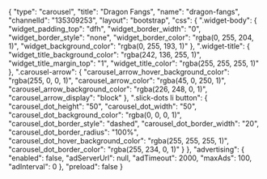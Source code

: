 {
    "type": "carousel",
    "title": "Dragon Fangs",
    "name": "dragon-fangs",
    "channelId": "135309253",
    "layout": "bootstrap",
    "css": {
        ".widget-body": {
            "widget_padding_top": "dfh",
            "widget_border_width": "0",
            "widget_border_style": "none",
            "widget_border_color": "rgba(0, 255, 204, 1)",
            "widget_background_color": "rgba(0, 255, 193, 1)"
        },
        ".widget-title": {
            "widget_title_background_color": "rgba(242, 136, 255, 1)",
            "widget_title_margin_top": "1",
            "widget_title_color": "rgba(255, 255, 255, 1)"
        },
        ".carousel-arrow": {
            "carousel_arrow_hover_background_color": "rgba(255, 0, 0, 1)",
            "carousel_arrow_color": "rgba(45, 0, 250, 1)",
            "carousel_arrow_background_color": "rgba(226, 248, 0, 1)",
            "carousel_arrow_display": "block"
        },
        ".slick-dots li button": {
            "carousel_dot_height": "50",
            "carousel_dot_width": "50",
            "carousel_dot_background_color": "rgba(0, 0, 0, 1)",
            "carousel_dot_border_style": "dashed",
            "carousel_dot_border_width": "20",
            "carousel_dot_border_radius": "100%",
            "carousel_dot_hover_background_color": "rgba(255, 255, 255, 1)",
            "carousel_dot_border_color": "rgba(255, 234, 0, 1)"
        }
    },
    "advertising": {
        "enabled": false,
        "adServerUrl": null,
        "adTimeout": 2000,
        "maxAds": 100,
        "adInterval": 0
    },
    "preload": false
}